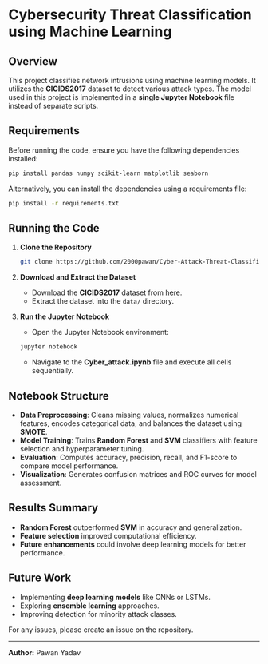 # Cybersecurity Threat Classification using Machine Learning

## Overview
This project classifies network intrusions using machine learning models. It utilizes the **CICIDS2017** dataset to detect various attack types. The model used in this project is implemented in a **single Jupyter Notebook** file instead of separate scripts.

## Requirements
Before running the code, ensure you have the following dependencies installed:

```bash
pip install pandas numpy scikit-learn matplotlib seaborn
```

Alternatively, you can install the dependencies using a requirements file:

```bash
pip install -r requirements.txt
```

## Running the Code

1. **Clone the Repository**
   ```bash
   git clone https://github.com/2000pawan/Cyber-Attack-Threat-Classification.git
   ```

2. **Download and Extract the Dataset**  
   - Download the **CICIDS2017** dataset from [here](https://www.unb.ca/cic/datasets/ids-2017.html).
   - Extract the dataset into the `data/` directory.

3. **Run the Jupyter Notebook**
   - Open the Jupyter Notebook environment:
   ```bash
   jupyter notebook
   ```
   - Navigate to the **Cyber_attack.ipynb** file and execute all cells sequentially.

## Notebook Structure
- **Data Preprocessing**: Cleans missing values, normalizes numerical features, encodes categorical data, and balances the dataset using **SMOTE**.
- **Model Training**: Trains **Random Forest** and **SVM** classifiers with feature selection and hyperparameter tuning.
- **Evaluation**: Computes accuracy, precision, recall, and F1-score to compare model performance.
- **Visualization**: Generates confusion matrices and ROC curves for model assessment.

## Results Summary
- **Random Forest** outperformed **SVM** in accuracy and generalization.
- **Feature selection** improved computational efficiency.
- **Future enhancements** could involve deep learning models for better performance.

## Future Work
- Implementing **deep learning models** like CNNs or LSTMs.
- Exploring **ensemble learning** approaches.
- Improving detection for minority attack classes.

For any issues, please create an issue on the repository.

---
**Author:** Pawan Yadav
